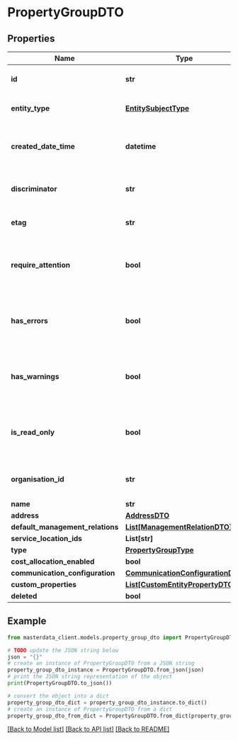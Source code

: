 # PropertyGroupDTO


## Properties

Name | Type | Description | Notes
------------ | ------------- | ------------- | -------------
**id** | **str** | Gets or sets the unique identifier. | [optional] 
**entity_type** | [**EntitySubjectType**](EntitySubjectType.md) | Gets or sets the type of the entity. | [optional] 
**created_date_time** | **datetime** | Gets or sets the date and time when the entity was created. | [optional] 
**discriminator** | **str** | Gets or sets the discriminator value. | [optional] 
**etag** | **str** | Gets or sets the ETag value. | [optional] 
**require_attention** | **bool** | Gets a value indicating whether the entity requires attention. | [optional] [readonly] 
**has_errors** | **bool** | Gets or sets a value indicating whether the entity has errors. | [optional] 
**has_warnings** | **bool** | Gets or sets a value indicating whether the entity has warnings. | [optional] 
**is_read_only** | **bool** | Gets or sets a value indicating whether the entity is read-only. | [optional] 
**organisation_id** | **str** | Gets or sets the organization identifier. | [optional] 
**name** | **str** |  | [optional] 
**address** | [**AddressDTO**](AddressDTO.md) |  | [optional] 
**default_management_relations** | [**List[ManagementRelationDTO]**](ManagementRelationDTO.md) |  | [optional] 
**service_location_ids** | **List[str]** |  | [optional] 
**type** | [**PropertyGroupType**](PropertyGroupType.md) |  | [optional] 
**cost_allocation_enabled** | **bool** |  | [optional] 
**communication_configuration** | [**CommunicationConfigurationDTO**](CommunicationConfigurationDTO.md) |  | [optional] 
**custom_properties** | [**List[CustomEntityPropertyDTO]**](CustomEntityPropertyDTO.md) |  | [optional] 
**deleted** | **bool** |  | [optional] 

## Example

```python
from masterdata_client.models.property_group_dto import PropertyGroupDTO

# TODO update the JSON string below
json = "{}"
# create an instance of PropertyGroupDTO from a JSON string
property_group_dto_instance = PropertyGroupDTO.from_json(json)
# print the JSON string representation of the object
print(PropertyGroupDTO.to_json())

# convert the object into a dict
property_group_dto_dict = property_group_dto_instance.to_dict()
# create an instance of PropertyGroupDTO from a dict
property_group_dto_from_dict = PropertyGroupDTO.from_dict(property_group_dto_dict)
```
[[Back to Model list]](../README.md#documentation-for-models) [[Back to API list]](../README.md#documentation-for-api-endpoints) [[Back to README]](../README.md)


